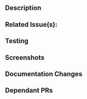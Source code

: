 ## Description

<!--
Include a summary of the change and some contextual information.
-->

## Related Issue(s):

<!--
Provide the GitHub issue(s) number for issue tracking purposes, use the following syntax:

- #1234
-->

## Testing

<!--
Describe the tests that you ran to verify your changes. Provide instructions so we can reproduce. Also list any relevant details for your test configuration such as how to test the changes locally or in staging.
-->

## Screenshots

<!--
If this is a visual change include relevant screenshots about the behavior of the application before and after this change.
-->

## Documentation Changes

<!--
List corresponding changes to the documentation.
-->

## Dependant PRs

<!--
List any dependent PR's that are awaiting review. Use the following syntax:

- #1234
-->
